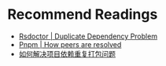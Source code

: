 # Recommend Readings

- [Rsdoctor | Duplicate Dependency Problem](https://rsdoctor.dev/blog/topic/duplicate-pkg-problem)
- [Pnpm | How peers are resolved](https://pnpm.io/how-peers-are-resolved)
- [如何解决项目依赖重复打包问题](https://yutengjing.com/posts/%E5%A6%82%E4%BD%95%E8%A7%A3%E5%86%B3%E9%A1%B9%E7%9B%AE%E4%BE%9D%E8%B5%96%E9%87%8D%E5%A4%8D%E6%89%93%E5%8C%85%E9%97%AE%E9%A2%98/)
